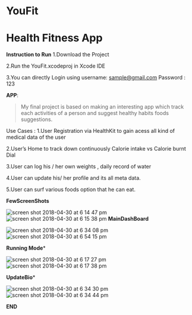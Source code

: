 # YouFit
# Health Fitness App
**Instruction to Run**
1.Download the Project

2.Run the YouFit.xcodeproj in Xcode IDE

3.You can directly Login using username: sample@gmail.com Password : 123 

**APP**: 
>My final project is based on making an interesting app which track each activities of a person and suggest healthy habits foods suggestions. 

Use Cases : 
1.User Registration via HealthKit to gain acess all kind of medical data of the user

2.User’s Home to track down continuously Calorie intake vs Calorie burnt Dial 

3.User can log his / her own weights , daily record of water 

4.User can update his/ her profile and its all meta data.

5.User can surf various foods option that he can eat. 

**FewScreenShots**

![screen shot 2018-04-30 at 6 14 47 pm](https://user-images.githubusercontent.com/23444603/39454048-14721748-4ca7-11e8-94f3-f38f40c147af.png)
![screen shot 2018-04-30 at 6 15 38 pm](https://user-images.githubusercontent.com/23444603/39454069-2c416fae-4ca7-11e8-99e6-dda482cb3659.png)
**MainDashBoard**

![screen shot 2018-04-30 at 6 34 08 pm](https://user-images.githubusercontent.com/23444603/39454086-4816517c-4ca7-11e8-8da9-ef2f0bc12d48.png)
![screen shot 2018-04-30 at 6 54 15 pm](https://user-images.githubusercontent.com/23444603/39454212-0311d500-4ca8-11e8-957a-7742165f31ef.png)


**Running Mode***

![screen shot 2018-04-30 at 6 17 27 pm](https://user-images.githubusercontent.com/23444603/39454141-94828710-4ca7-11e8-9984-dd0ab11f2837.png)
![screen shot 2018-04-30 at 6 17 38 pm](https://user-images.githubusercontent.com/23444603/39454202-f4930cc4-4ca7-11e8-99bc-a565fc9e1124.png)

**UpdateBio***

![screen shot 2018-04-30 at 6 34 30 pm](https://user-images.githubusercontent.com/23444603/39454154-a5792588-4ca7-11e8-8a2d-3c4a5228deca.png)
![screen shot 2018-04-30 at 6 34 44 pm](https://user-images.githubusercontent.com/23444603/39454223-0f110088-4ca8-11e8-9a49-120f2dd3f99c.png)



**END**


